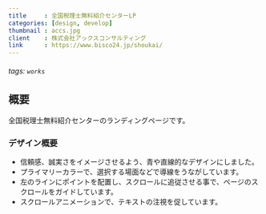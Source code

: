 ```yaml
---
title     : 全国税理士無料紹介センターLP
categories: [design, develop]
thumbnail : accs.jpg
client    : 株式会社アックスコンサルティング
link      : https://www.bisco24.jp/shoukai/
---
```

###### tags: `works`

## 概要

全国税理士無料紹介センターのランディングページです。

### デザイン概要

- 信頼感、誠実さをイメージさせるよう、青や直線的なデザインにしました。
- プライマリーカラーで、選択する場面などで導線をうながしています。
- 左のラインにポイントを配置し、スクロールに追従させる事で、ページのスクロールをガイドしています。
- スクロールアニメーションで、テキストの注視を促しています。


